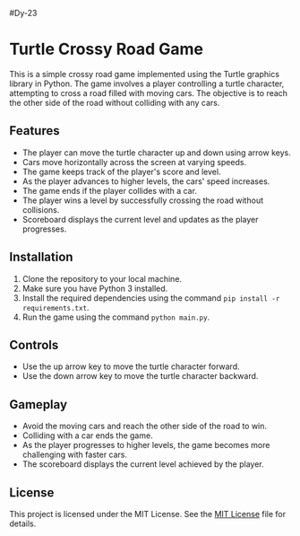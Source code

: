 #Dy-23

# Turtle Crossy Road Game

This is a simple crossy road game implemented using the Turtle graphics library in Python. The game involves a player controlling a turtle character, attempting to cross a road filled with moving cars. The objective is to reach the other side of the road without colliding with any cars.

## Features

- The player can move the turtle character up and down using arrow keys.
- Cars move horizontally across the screen at varying speeds.
- The game keeps track of the player's score and level.
- As the player advances to higher levels, the cars' speed increases.
- The game ends if the player collides with a car.
- The player wins a level by successfully crossing the road without collisions.
- Scoreboard displays the current level and updates as the player progresses.

## Installation

1. Clone the repository to your local machine.
2. Make sure you have Python 3 installed.
3. Install the required dependencies using the command `pip install -r requirements.txt`.
4. Run the game using the command `python main.py`.

## Controls

- Use the up arrow key to move the turtle character forward.
- Use the down arrow key to move the turtle character backward.

## Gameplay

- Avoid the moving cars and reach the other side of the road to win.
- Colliding with a car ends the game.
- As the player progresses to higher levels, the game becomes more challenging with faster cars.
- The scoreboard displays the current level achieved by the player.


## License

This project is licensed under the MIT License. See the [MIT License](https://opensource.org/licenses/MIT) file for details.
